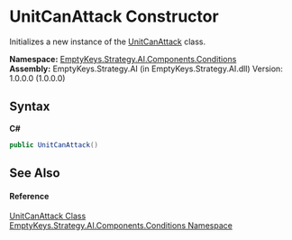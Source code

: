 # UnitCanAttack Constructor 
 

Initializes a new instance of the <a href="T_EmptyKeys_Strategy_AI_Components_Conditions_UnitCanAttack">UnitCanAttack</a> class.

**Namespace:**&nbsp;<a href="N_EmptyKeys_Strategy_AI_Components_Conditions">EmptyKeys.Strategy.AI.Components.Conditions</a><br />**Assembly:**&nbsp;EmptyKeys.Strategy.AI (in EmptyKeys.Strategy.AI.dll) Version: 1.0.0.0 (1.0.0.0)

## Syntax

**C#**<br />
``` C#
public UnitCanAttack()
```


## See Also


#### Reference
<a href="T_EmptyKeys_Strategy_AI_Components_Conditions_UnitCanAttack">UnitCanAttack Class</a><br /><a href="N_EmptyKeys_Strategy_AI_Components_Conditions">EmptyKeys.Strategy.AI.Components.Conditions Namespace</a><br />